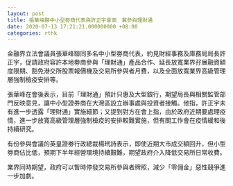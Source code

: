 ```yaml
---
layout: post
title: 張華峰夥中小型劵商代表與許正宇會面　冀參與理財通
date: 2020-07-13 17:21:21.000000000 +08:00
categories: rthk
---
```


金融界立法會議員張華峰聯同多名中小型劵商代表，約見財經事務及庫務局局長許正宇，促請政府容許本地劵商參與「理財通」產品合作、延長放寬業界孖展融資額度限期、豁免港交所股票報價機及交易所參與者月費，以及全面放寬業界高級管理層強制檢疫安排等。

張華峰在會後表示，目前「理財通」預計只惠及大型銀行，期望局長與相關監管部門反映意見，讓中小型證券商在大灣區設立辦事處與投資者接觸。他指，許正宇未有進一步透露「理財通」實施細節；又提到對方在會上指，由於政府近期要處理疫情，進一步放寬高級管理層強制檢疫的安排較難實施，但有關工作會在疫情緩和後持續研究。

有份參與會議的英皇證劵行政總裁楊玳詩表示，即使近期大市成交額回升，但小型劵商佔比低，預期下半年經營環境持續艱難，期望政府介入降低交易所日常收費。

業界同時期望，政府可以暫時停發交易所參與者牌照，減少「零佣金」惡性競爭進一步加劇。
